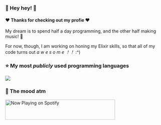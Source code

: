 ### :lemon: Hey hey! :lemon:
#### :heart: Thanks for checking out my profie :heart:

My dream is to spend half a day programming, and the other half making music! 🔮

For now, though, I am working on honing my Elixir skills, so that all of my code turns out _a w e s o m e ！！_ :^)

### :star: My most _publicly_ used programming languages
[![](https://github-readme-stats.mdlkxzmcp.vercel.app/api/top-langs/?username=mdlkxzmcp&layout=compact&hide=html&hide_title=true)](https://github.com/mdlkxzmcp/github-readme-stats)

### 🚀 The mood atm
<a href="https://spotify-in-github-readme.mdlkxzmcp.vercel.app/now-playing?open">
  <img src="https://spotify-in-github-readme.mdlkxzmcp.vercel.app/now-playing" width="350" height="64" alt="Now Playing on Spotify">
</a>
